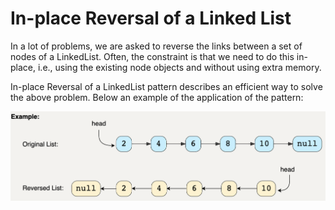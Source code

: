 # In-place Reversal of a Linked List

In a lot of problems, we are asked to reverse the links between a set of nodes of a LinkedList. Often, the constraint is that we need to do this in-place, i.e., using the existing node objects and without using extra memory.

In-place Reversal of a LinkedList pattern describes an efficient way to solve the above problem. Below an example of the application of the pattern:

![Visual representation of in-place Reversal of a LinkedList](https://github.com/tizianocitro/ds-and-algo/blob/main/assets/reverse_linkedlist.png "Visual representation of in-place Reversal of a LinkedList")